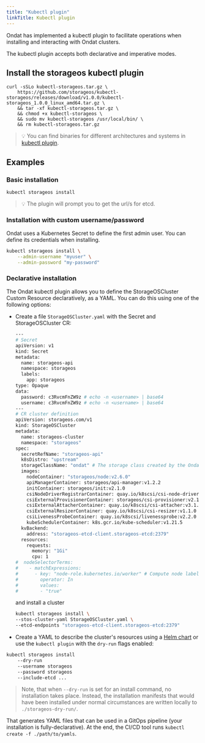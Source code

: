 ```yaml
---
title: "Kubectl plugin"
linkTitle: Kubectl plugin
---
```


Ondat has implemented a kubectl plugin to facilitate operations when
installing and interacting with Ondat clusters.

The kubectl plugin accepts both declarative and imperative modes.

## Install the storageos kubectl plugin

```
curl -sSLo kubectl-storageos.tar.gz \
    https://github.com/storageos/kubectl-storageos/releases/download/v1.0.0/kubectl-storageos_1.0.0_linux_amd64.tar.gz \
    && tar -xf kubectl-storageos.tar.gz \
    && chmod +x kubectl-storageos \
    && sudo mv kubectl-storageos /usr/local/bin/ \
    && rm kubectl-storageos.tar.gz
```

> 💡 You can find binaries for different architectures and systems in [kubectl
> plugin](https://github.com/storageos/kubectl-storageos/releases).

## Examples

### Basic installation

```
kubectl storageos install
```

> 💡 The plugin will prompt you to get the url/s for etcd.

### Installation with custom username/password

Ondat uses a Kubernetes Secret to define the first admin user. You can define its credentials when installing.

```bash
kubectl storageos install \
    --admin-username "myuser" \
    --admin-password "my-password"
```

### Declarative installation

The Ondat kubectl plugin allows you to define the StorageOSCluster Custom
Resource declaratively, as a YAML. You can do this using one of the following options:

* Create a file `StorageOSCluster.yaml` with the Secret and StorageOSCluster CR:

    ```bash
    ---
    # Secret
    apiVersion: v1
    kind: Secret
    metadata:
      name: storageos-api
      namespace: storageos
      labels:
        app: storageos
    type: Opaque
    data:
      password: c3RvcmFnZW9z # echo -n <username> | base64
      username: c3RvcmFnZW9z # echo -n <username> | base64
    ---
    # CR cluster definition
    apiVersion: storageos.com/v1
    kind: StorageOSCluster
    metadata:
      name: storageos-cluster
      namespace: "storageos"
    spec:
      secretRefName: "storageos-api"
      k8sDistro: "upstream"
      storageClassName: "ondat" # The storage class created by the Ondat operator is configurable
      images:
        nodeContainer: "storageos/node:v2.6.0"
        apiManagerContainer: storageos/api-manager:v1.2.2
        initContainer: storageos/init:v2.1.0
        csiNodeDriverRegistrarContainer: quay.io/k8scsi/csi-node-driver-registrar:v2.1.0
        csiExternalProvisionerContainer: storageos/csi-provisioner:v2.1.1-patched
        csiExternalAttacherContainer: quay.io/k8scsi/csi-attacher:v3.1.0
        csiExternalResizerContainer: quay.io/k8scsi/csi-resizer:v1.1.0
        csiLivenessProbeContainer: quay.io/k8scsi/livenessprobe:v2.2.0
        kubeSchedulerContainer: k8s.gcr.io/kube-scheduler:v1.21.5
      kvBackend:
        address: "storageos-etcd-client.storageos-etcd:2379"
      resources:
        requests:
          memory: "1Gi"
          cpu: 1
    #  nodeSelectorTerms:
    #    - matchExpressions:
    #      - key: "node-role.kubernetes.io/worker" # Compute node label will vary according to your installation
    #        operator: In
    #        values:
    #        - "true"
    ```

   and install a cluster

    ```bash
   kubectl storageos install \
    --stos-cluster-yaml StorageOSCluster.yaml \
    --etcd-endpoints "storageos-etcd-client.storageos-etcd:2379"
    ```

* Create a YAML to describe the cluster's resources using a [Helm chart](https://github.com/storageos/charts/pull/129) or use the `kubectl plugin` with the `dry-run` flags enabled:

```bash
kubectl storageos install
    --dry-run
    --username storageos
    --password storageos
    --include-etcd ... 
```

  > Note, that when `--dry-run` is set for an install command, no installation takes place. Instead, the installation manifests that would have been installed under normal circumstances are written locally to `./storageos-dry-run/`.

That generates YAML files that can be used in a GitOps pipeline (your installation is fully-declarative). At the end, the CI/CD tool runs `kubectl create -f ./path/to/yamls`.
